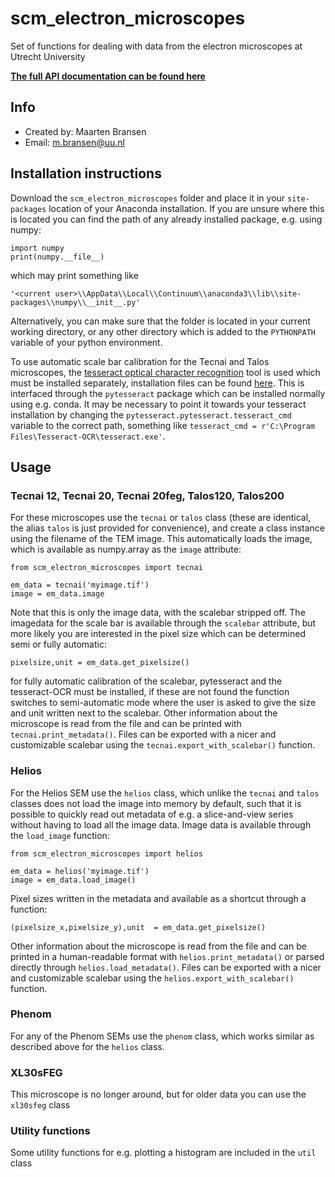 # scm_electron_microscopes
Set of functions for dealing with data from the electron microscopes at Utrecht University

**[The full API documentation can be found here](https://maartenbransen.github.io/scm_electron_microscopes/)**

## Info
- Created by: Maarten Bransen
- Email: m.bransen@uu.nl

## Installation instructions
Download the `scm_electron_microscopes` folder and place it in your `site-packages` location of your Anaconda installation. If you are unsure where this is located you can find the path of any already installed package, e.g. using numpy:
```
import numpy
print(numpy.__file__)
```
which may print something like
```
'<current user>\\AppData\\Local\\Continuum\\anaconda3\\lib\\site-packages\\numpy\\__init__.py'
```
Alternatively, you can make sure that the folder is located in your current working directory, or any other directory which is added to the `PYTHONPATH` variable of your python environment.

To use automatic scale bar calibration for the Tecnai and Talos microscopes, the [tesseract optical character recognition](https://github.com/tesseract-ocr/tesseract) tool is used which must be installed separately, installation files can be found [here](https://tesseract-ocr.github.io/tessdoc/Home.html). This is interfaced through the `pytesseract` package which can be installed normally using e.g. conda. It may be necessary to point it towards your tesseract installation by changing the `pytesseract.pytesseract.tesseract_cmd` variable to the correct path, something like `tesseract_cmd = r'C:\Program Files\Tesseract-OCR\tesseract.exe'`.

## Usage

### Tecnai 12, Tecnai 20, Tecnai 20feg, Talos120, Talos200
For these microscopes use the `tecnai` or `talos` class (these are identical, the alias `talos` is just provided for convenience), and create a class instance using the filename of the TEM image. This automatically loads the image, which is available as numpy.array as the `image` attribute:
```
from scm_electron_microscopes import tecnai

em_data = tecnai('myimage.tif')
image = em_data.image
```
Note that this is only the image data, with the scalebar stripped off. The imagedata for the scale bar is available through the `scalebar` attribute, but more likely you are interested in the pixel size which can be determined semi or fully automatic:
```
pixelsize,unit = em_data.get_pixelsize()
```
for fully automatic calibration of the scalebar, pytesseract and the tesseract-OCR must be installed, if these are not found the function switches to semi-automatic mode where the user is asked to give the size and unit written next to the scalebar. Other information about the microscope is read from the file and can be printed with `tecnai.print_metadata()`. Files can be exported with a nicer and customizable scalebar using the `tecnai.export_with_scalebar()` function.

### Helios
For the Helios SEM use the `helios` class, which unlike the `tecnai` and `talos` classes does not load the image into memory by default, such that it is possible to quickly read out metadata of e.g. a slice-and-view series without having to load all the image data. Image data is available through the `load_image` function:
```
from scm_electron_microscopes import helios

em_data = helios('myimage.tif')
image = em_data.load_image()
```

Pixel sizes written in the metadata and available as a shortcut through a function:
```
(pixelsize_x,pixelsize_y),unit  = em_data.get_pixelsize()
```

Other information about the microscope is read from the file and can be printed in a human-readable format with `helios.print_metadata()` or parsed directly through `helios.load_metadata()`. Files can be exported with a nicer and customizable scalebar using the `helios.export_with_scalebar()` function.

### Phenom
For any of the Phenom SEMs use the `phenom` class, which works similar as described above for the `helios` class.

### XL30sFEG
This microscope is no longer around, but for older data you can use the `xl30sfeg` class

### Utility functions
Some utility functions for e.g. plotting a histogram are included in the `util` class
